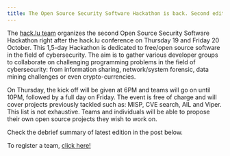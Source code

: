 ```yaml
---
title: The Open Source Security Software Hackathon is back. Second edition announced!
---
```


The [hack.lu team](http://hack.lu) organizes the second Open Source Security Software Hackathon right after the hack.lu conference on Thursday 19 and Friday 20 October.
This 1,5-day Hackathon is dedicated to free/open source software in the field of cybersecurity. The aim is to gather various developer groups to collaborate on challenging programming problems in the field of cybersecurity: from information sharing, network/system forensic, data mining challenges or even crypto-currencies.

On Thursday, the kick off will be given at 6PM and teams will go on until 10PM, followed by a full day on Friday. The event is free of charge and will cover projects previously tackled such as: MISP, CVE search, AIL and Viper. This list is not exhaustive. Teams and individuals will be able to propose their own open source projects they wish to work on.

Check the debrief summary of latest edition in the post below.
 
To register a team, [click here!](https://www.eventbrite.com/e/open-source-security-software-hackathon-2-tickets-34848731494)
